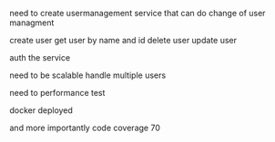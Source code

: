 need to create usermanagement service that can do change of user managment

create user 
get user by name and id 
delete user
update user 

auth the service


need to be scalable handle multiple users 

need to performance test 

docker 
deployed 



and more importantly code coverage 70 

